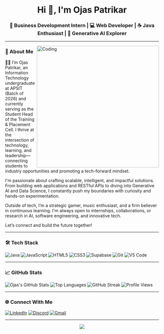 <!-- GitHub Profile README -->

<h1 align="center">Hi 👋, I'm Ojas Patrikar</h1>
<h3 align="center">🚀 Business Development Intern | 💻 Web Developer | ☕ Java Enthusiast | 🧠 Generative AI Explorer</h3>

---

<img align="right" alt="Coding" width="400" src="https://cdn.dribbble.com/users/1162077/screenshots/3848914/programmer.gif" />

### 📖 About Me

👨‍💻 I’m Ojas Patrikar, an Information Technology undergraduate at APSIT (Batch of 2026) and currently serving as the Student Head of the Training & Placement Cell. I thrive at the intersection of technology, learning, and leadership—connecting students to industry opportunities and promoting a tech-forward mindset.

I'm passionate about crafting scalable, intelligent, and impactful solutions. From building web applications and RESTful APIs to diving into Generative AI and Data Science, I constantly push my boundaries with curiosity and hands-on experimentation. 

Outside of tech, I’m a strategic gamer, music enthusiast, and a firm believer in continuous learning. I'm always open to internships, collaborations, or research in AI, software engineering, and innovative tech.

Let’s connect and build the future together!

---

### 🛠️ Tech Stack

![Java](https://img.shields.io/badge/Java-%23ED8B00.svg?style=flat&logo=java&logoColor=white)
![JavaScript](https://img.shields.io/badge/JavaScript-%23323330.svg?style=flat&logo=javascript)
![HTML5](https://img.shields.io/badge/HTML5-%23E34F26.svg?style=flat&logo=html5&logoColor=white)
![CSS3](https://img.shields.io/badge/CSS3-%231572B6.svg?style=flat&logo=css3&logoColor=white)
![Supabase](https://img.shields.io/badge/Supabase-3ECF8E?style=flat&logo=supabase&logoColor=white)
![Git](https://img.shields.io/badge/Git-%23F05033.svg?style=flat&logo=git&logoColor=white)
![VS Code](https://img.shields.io/badge/VS%20Code-%23007ACC.svg?style=flat&logo=visual-studio-code&logoColor=white)

---

### 📈 GitHub Stats

![Ojas's GitHub Stats](https://github-readme-stats.vercel.app/api?username=ojaspatrikar15&show_icons=true&theme=radical&hide_border=true)
![Top Languages](https://github-readme-stats.vercel.app/api/top-langs/?username=ojaspatrikar15&layout=compact&theme=radical&hide_border=true)
![GitHub Streak](https://github-readme-streak-stats.herokuapp.com?user=ojaspatrikar15&theme=radical&hide_border=true)
![Profile Views](https://komarev.com/ghpvc/?username=ojaspatrikar15&style=flat-square&color=brightgreen)

---

### 🌐 Connect With Me

[![LinkedIn](https://img.shields.io/badge/LinkedIn-ojaspatrikar-blue?style=flat&logo=linkedin)](https://www.linkedin.com/in/ojas-patrikar-2aa05b258/)
[![Discord](https://img.shields.io/badge/Discord-ojas%235353-7289DA?style=flat&logo=discord)](https://discord.com/users/ojas#5353)
[![Gmail](https://img.shields.io/badge/Gmail-ojaspatrikar15@gmail.com-D14836?style=flat&logo=gmail&logoColor=white)](mailto:ojaspatrikar15@gmail.com)

---

<p align="center">
  <img src="https://readme-typing-svg.herokuapp.com?font=Fira+Code&size=22&pause=1000&center=true&vCenter=true&width=500&lines=Let's+Build+Something+Awesome!;Always+Learning+and+Building..." />
</p>
